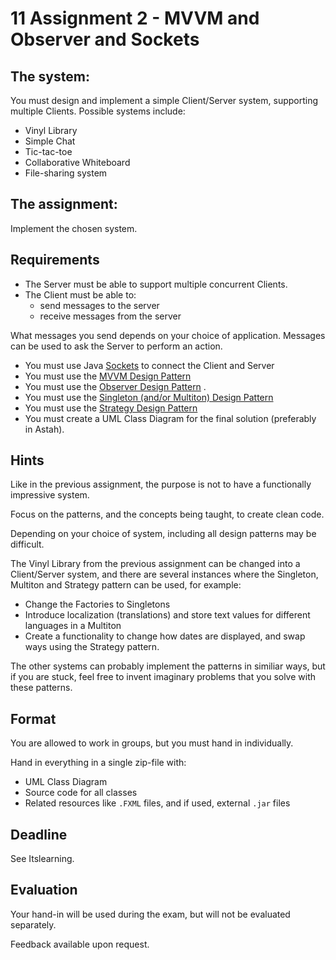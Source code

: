 # 11 Assignment 2 - MVVM and Observer and Sockets

## The system:
You must design and implement a simple Client/Server system, supporting multiple Clients. 
Possible systems include:
- Vinyl Library
- Simple Chat
- Tic-tac-toe
- Collaborative Whiteboard
- File-sharing system

## The assignment: 
Implement the chosen system.

## Requirements
 - The Server must be able to support multiple concurrent Clients.
 - The Client must be able to: 
   - send messages to the server
   - receive messages from the server

What messages you send depends on your choice of application. Messages can be used to ask the Server to perform an action.

- You must use Java [Sockets](https://viaucdk-my.sharepoint.com/:p:/g/personal/mivi_viauc_dk/Ee3l0wPlAm5OmFJZwH65SBgBnjs-xIeNIXSELiK-TK52hA?e=c1aTSM) to connect the Client and Server
- You must use the [MVVM Design Pattern](https://viaucdk-my.sharepoint.com/:p:/g/personal/mivi_viauc_dk/ERq-HZanan1Il1qIAgibr28Bvv_fs64vBv-Q48cMdCEstA?rtime=EY6Qnpo23Eg)
 - You must use the [Observer Design Pattern](https://viaucdk-my.sharepoint.com/:p:/g/personal/mivi_viauc_dk/EW35KX6HbzpOj9uJJOxxF00BQxuuh_EeSaFIzDn5nzYDNw?e=kHo1Xg) . 
- You must use the [Singleton (and/or Multiton) Design Pattern](https://viaucdk-my.sharepoint.com/:p:/g/personal/mivi_viauc_dk/EZHvva3YUOZMkN9iu-nGoNEBzYBtuVDubc87C9s4Tk5u5A?e=xiTOW8)
- You must use the [Strategy Design Pattern](https://viaucdk-my.sharepoint.com/:p:/g/personal/mivi_viauc_dk/EZHvva3YUOZMkN9iu-nGoNEBzYBtuVDubc87C9s4Tk5u5A?e=xiTOW8)
- You must create a UML Class Diagram for the final solution (preferably in Astah).

## Hints
Like in the previous assignment, the purpose is not to have a functionally impressive system.

Focus on the patterns, and the concepts being taught, to create clean code.

Depending on your choice of system, including all design patterns may be difficult. 

The Vinyl Library from the previous assignment can be changed into a Client/Server system, and there are several instances where the Singleton, Multiton and Strategy pattern can be used, for example:

 - Change the Factories to Singletons
 - Introduce localization (translations) and store text values for different languages in a Multiton
 - Create a functionality to change how dates are displayed, and swap ways using the Strategy pattern.

The other systems can probably implement the patterns in similiar ways, but if you are stuck, feel free to invent imaginary problems that you solve with these patterns.



## Format
You are allowed to work in groups, but you must hand in individually. 

Hand in everything in a single zip-file with:

 - UML Class Diagram 
 - Source code for all classes
 - Related resources like `.FXML` files, and if used, external `.jar` files


## Deadline
See Itslearning.

## Evaluation
Your hand-in will be used during the exam, but will not be evaluated separately.

Feedback available upon request.
